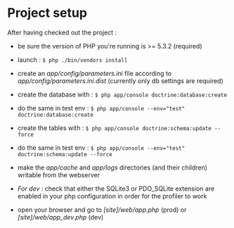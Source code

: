 # Project setup

After having checked out the project :

* be sure the version of PHP you're running is >= 5.3.2 (required)

* launch : `$ php ./bin/vendors install`

* create an *app/config/parameters.ini* file according to *app/config/parameters.ini.dist*
  (currently only db settings are required)

* create the database with : `$ php app/console doctrine:database:create`

* do the same in test env : `$ php app/console --env="test" doctrine:database:create`

* create the tables with : `$ php app/console doctrine:schema:update --force`

* do the same in test env : `$ php app/console --env="test" doctrine:schema:update --force`

* make the *app/cache* and *app/logs* directories (and their children) writable from
  the webserver

* *For dev* : check that either the SQLite3 or PDO_SQLite extension are enabled in your
  php configuration in order for the profiler to work

* open your browser and go to *[site]/web/app.php* (prod) or *[site]/web/app_dev.php* (dev)
